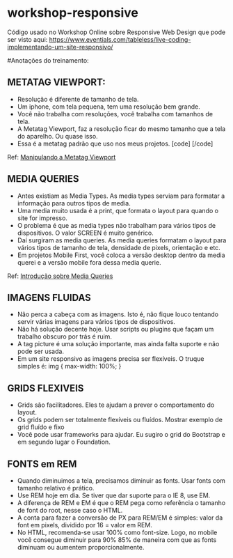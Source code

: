 workshop-responsive
===================
Código usado no Workshop Online sobre Responsive Web Design que pode ser visto aqui:
https://www.eventials.com/tableless/live-coding-implementando-um-site-responsivo/

#Anotações do treinamento:

## METATAG VIEWPORT:
- Resolução é diferente de tamanho de tela.
- Um iphone, com tela pequena, tem uma resolução bem grande.
- Você não trabalha com resoluções, você trabalha com tamanhos de tela.
- A Metatag Viewport, faz a resolução ficar do mesmo tamanho que a tela do aparelho. Ou quase isso.
- Essa é a metatag padrão que uso nos meus projetos.
[code]
	<meta name="viewport" content="width=device-width, initial-scale=1, user-scalable=no">
[/code]

Ref: [Manipulando a Metatag Viewport](http://tableless.com.br/manipulando-metatag-viewport/)

## MEDIA QUERIES
- Antes existiam as Media Types. As media types serviam para formatar a informação para outros tipos de media.
- Uma media muito usada é a print, que formata o layout para quando o site for impresso.
- O problema é que as media types não trabalham para vários tipos de dispositivos. O valor SCREEN é muito genérico.
- Daí surgiram as media queries. As media queries formatam o layout para vários tipos de tamanho de tela, densidade de pixels, orientação e etc.
- Em projetos Mobile First, você coloca a versão desktop dentro da media querei e a versão mobile fora dessa media querie.

Ref: [Introdução sobre Media Queries](http://tableless.com.br/introducao-sobre-media-queries/)

## IMAGENS FLUIDAS
- Não perca a cabeça com as imagens. Isto é, não fique louco tentando servir várias imagens para vários tipos de dispositivos.
- Não há solução decente hoje. Usar scripts ou plugins que façam um trabalho obscuro por trás é ruim.
- A tag picture é uma solução importante, mas ainda falta suporte e não pode ser usada.
- Em um site responsivo as imagens precisa ser flexíveis. O truque simples é:
img {
  max-width: 100%;
}

## GRIDS FLEXIVEIS
- Grids são facilitadores. Eles te ajudam a prever o comportamento do layout.
- Os grids podem ser totalmente flexíveis ou fluídos.
Mostrar exemplo de grid fluído e fixo
- Você pode usar frameworks para ajudar. Eu sugiro o grid do Bootstrap e em segundo lugar o Foundation.

## FONTS em REM
- Quando diminuimos a tela, precisamos diminuir as fonts. Usar fonts com tamanho relativo é prático.
- Use REM hoje em dia. Se tiver que dar suporte para o IE 8, use EM.
- A diferença de REM e EM é que o REM pega como referência o tamanho de font do root, nesse caso o HTML.
- A conta para fazer a conversão de PX para REM/EM é simples: valor da font em pixels, dividido por 16 = valor em REM.
- No HTML, recomenda-se usar 100% como font-size. Logo, no mobile você consegue diminuir para 90% 85% de maneira com que as fonts diminuam ou aumentem proporcionalmente.



